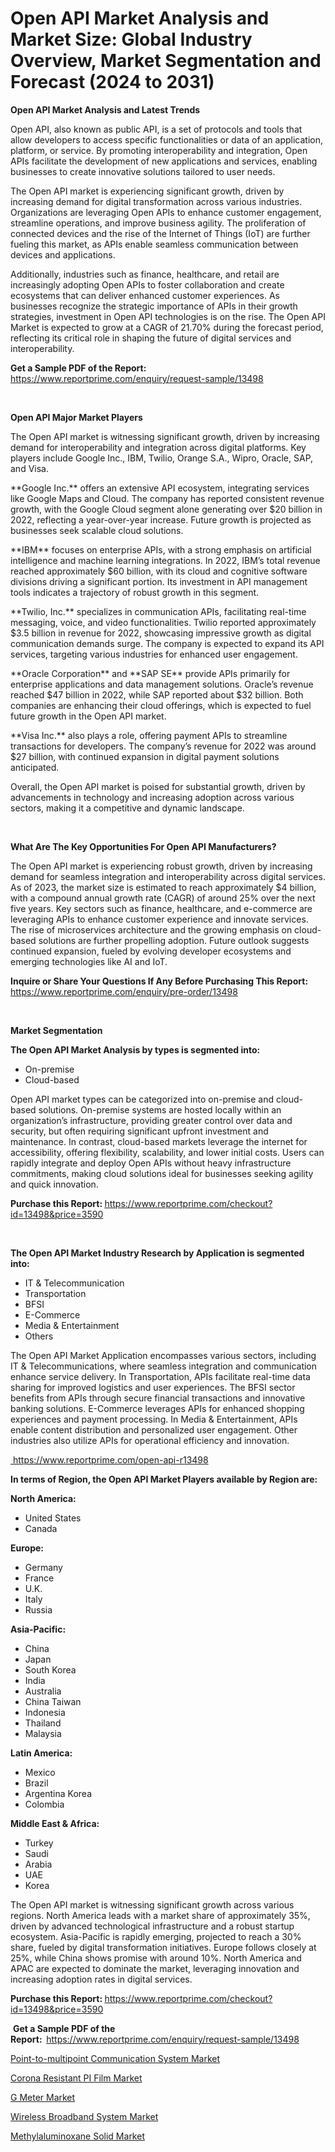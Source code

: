 <p><h1>Open API Market Analysis and Market Size: Global Industry Overview, Market Segmentation and Forecast (2024 to 2031)</h1></p><p><strong>Open API Market Analysis and Latest Trends</strong></p>
<p><p>Open API, also known as public API, is a set of protocols and tools that allow developers to access specific functionalities or data of an application, platform, or service. By promoting interoperability and integration, Open APIs facilitate the development of new applications and services, enabling businesses to create innovative solutions tailored to user needs.</p><p>The Open API market is experiencing significant growth, driven by increasing demand for digital transformation across various industries. Organizations are leveraging Open APIs to enhance customer engagement, streamline operations, and improve business agility. The proliferation of connected devices and the rise of the Internet of Things (IoT) are further fueling this market, as APIs enable seamless communication between devices and applications.</p><p>Additionally, industries such as finance, healthcare, and retail are increasingly adopting Open APIs to foster collaboration and create ecosystems that can deliver enhanced customer experiences. As businesses recognize the strategic importance of APIs in their growth strategies, investment in Open API technologies is on the rise. The Open API Market is expected to grow at a CAGR of 21.70% during the forecast period, reflecting its critical role in shaping the future of digital services and interoperability.</p></p>
<p><strong>Get a Sample PDF of the Report:&nbsp;</strong> <a href="https://www.reportprime.com/enquiry/request-sample/13498">https://www.reportprime.com/enquiry/request-sample/13498</a></p>
<p>&nbsp;</p>
<p><strong>Open API Major Market Players</strong></p>
<p><p>The Open API market is witnessing significant growth, driven by increasing demand for interoperability and integration across digital platforms. Key players include Google Inc., IBM, Twilio, Orange S.A., Wipro, Oracle, SAP, and Visa.</p><p>**Google Inc.** offers an extensive API ecosystem, integrating services like Google Maps and Cloud. The company has reported consistent revenue growth, with the Google Cloud segment alone generating over $20 billion in 2022, reflecting a year-over-year increase. Future growth is projected as businesses seek scalable cloud solutions.</p><p>**IBM** focuses on enterprise APIs, with a strong emphasis on artificial intelligence and machine learning integrations. In 2022, IBM’s total revenue reached approximately $60 billion, with its cloud and cognitive software divisions driving a significant portion. Its investment in API management tools indicates a trajectory of robust growth in this segment.</p><p>**Twilio, Inc.** specializes in communication APIs, facilitating real-time messaging, voice, and video functionalities. Twilio reported approximately $3.5 billion in revenue for 2022, showcasing impressive growth as digital communication demands surge. The company is expected to expand its API services, targeting various industries for enhanced user engagement.</p><p>**Oracle Corporation** and **SAP SE** provide APIs primarily for enterprise applications and data management solutions. Oracle’s revenue reached $47 billion in 2022, while SAP reported about $32 billion. Both companies are enhancing their cloud offerings, which is expected to fuel future growth in the Open API market.</p><p>**Visa Inc.** also plays a role, offering payment APIs to streamline transactions for developers. The company’s revenue for 2022 was around $27 billion, with continued expansion in digital payment solutions anticipated.</p><p>Overall, the Open API market is poised for substantial growth, driven by advancements in technology and increasing adoption across various sectors, making it a competitive and dynamic landscape.</p></p>
<p>&nbsp;</p>
<p><strong>What Are The Key Opportunities For Open API Manufacturers?</strong></p>
<p><p>The Open API market is experiencing robust growth, driven by increasing demand for seamless integration and interoperability across digital services. As of 2023, the market size is estimated to reach approximately $4 billion, with a compound annual growth rate (CAGR) of around 25% over the next five years. Key sectors such as finance, healthcare, and e-commerce are leveraging APIs to enhance customer experience and innovate services. The rise of microservices architecture and the growing emphasis on cloud-based solutions are further propelling adoption. Future outlook suggests continued expansion, fueled by evolving developer ecosystems and emerging technologies like AI and IoT.</p></p>
<p><strong>Inquire or Share Your Questions If Any Before Purchasing This Report:</strong> <a href="https://www.reportprime.com/enquiry/pre-order/13498">https://www.reportprime.com/enquiry/pre-order/13498</a></p>
<p>&nbsp;</p>
<p><strong>Market Segmentation</strong></p>
<p><strong>The Open API Market Analysis by types is segmented into:</strong></p>
<p><ul><li>On-premise</li><li>Cloud-based</li></ul></p>
<p><p>Open API market types can be categorized into on-premise and cloud-based solutions. On-premise systems are hosted locally within an organization’s infrastructure, providing greater control over data and security, but often requiring significant upfront investment and maintenance. In contrast, cloud-based markets leverage the internet for accessibility, offering flexibility, scalability, and lower initial costs. Users can rapidly integrate and deploy Open APIs without heavy infrastructure commitments, making cloud solutions ideal for businesses seeking agility and quick innovation.</p></p>
<p><strong>Purchase this Report:&nbsp;</strong><a href="https://www.reportprime.com/checkout?id=13498&price=3590">https://www.reportprime.com/checkout?id=13498&price=3590</a></p>
<p>&nbsp;</p>
<p><strong>The Open API Market Industry Research by Application is segmented into:</strong></p>
<p><ul><li>IT & Telecommunication</li><li>Transportation</li><li>BFSI</li><li>E-Commerce</li><li>Media & Entertainment</li><li>Others</li></ul></p>
<p><p>The Open API Market Application encompasses various sectors, including IT & Telecommunications, where seamless integration and communication enhance service delivery. In Transportation, APIs facilitate real-time data sharing for improved logistics and user experiences. The BFSI sector benefits from APIs through secure financial transactions and innovative banking solutions. E-Commerce leverages APIs for enhanced shopping experiences and payment processing. In Media & Entertainment, APIs enable content distribution and personalized user engagement. Other industries also utilize APIs for operational efficiency and innovation.</p></p>
<p><a href="https://www.reportprime.com/open-api-r13498">&nbsp;https://www.reportprime.com/open-api-r13498</a></p>
<p><strong>In terms of Region, the Open API Market Players available by Region are:</strong></p>
<p>
    <p> <strong> North America: </strong>
        <ul>
            <li>United States</li>
            <li>Canada</li>
        </ul>
        </p> 
    <p> <strong> Europe: </strong>
        <ul>
            <li>Germany</li>
            <li>France</li>
            <li>U.K.</li>
            <li>Italy</li>
            <li>Russia</li>
        </ul>
        </p> 
    <p> <strong> Asia-Pacific: </strong>
        <ul>
            <li>China</li>
            <li>Japan</li>
            <li>South Korea</li>
            <li>India</li>
            <li>Australia</li>
            <li>China Taiwan</li>
            <li>Indonesia</li>
            <li>Thailand</li>
            <li>Malaysia</li>
        </ul>
        </p> 
    <p> <strong> Latin America: </strong>
        <ul>
            <li>Mexico</li>
            <li>Brazil</li>
            <li>Argentina Korea</li>
            <li>Colombia</li>
        </ul>
        </p> 
    <p> <strong> Middle East & Africa: </strong>
        <ul>
            <li>Turkey</li>
            <li>Saudi</li>
            <li>Arabia</li>
            <li>UAE</li>
            <li>Korea</li>
        </ul>
    </p>
    </p>
<p><p>The Open API market is witnessing significant growth across various regions. North America leads with a market share of approximately 35%, driven by advanced technological infrastructure and a robust startup ecosystem. Asia-Pacific is rapidly emerging, projected to reach a 30% share, fueled by digital transformation initiatives. Europe follows closely at 25%, while China shows promise with around 10%. North America and APAC are expected to dominate the market, leveraging innovation and increasing adoption rates in digital services.</p></p>
<p><strong>Purchase this Report: </strong><a href="https://www.reportprime.com/checkout?id=13498&price=3590">https://www.reportprime.com/checkout?id=13498&price=3590</a></p>
<p>&nbsp;<strong>Get a Sample PDF of the Report:&nbsp;&nbsp;</strong><a href="https://www.reportprime.com/enquiry/request-sample/13498">https://www.reportprime.com/enquiry/request-sample/13498</a></p>
<p><strong></strong></p>
<p><p><a href="https://issuu.com/reportprime-2/docs/point-to-multipoint-communication-s_a0196314e3ff45">Point-to-multipoint Communication System Market</a></p><p><a href="https://medium.com/@daveblock38/the-global-market-overview-of-the-corona-resistant-pi-film-market-provides-a-unique-perspective-6adf7d9d28c6">Corona Resistant PI Film Market</a></p><p><a href="https://www.linkedin.com/pulse/market-trends-global-g-meter-forecast-analysis-2024-2031-wt5le?trackingId=p3xEX2spSB%2B5eEx2riAFOA%3D%3D">G Meter Market</a></p><p><a href="https://issuu.com/reportprime-2/docs/wireless-broadband-system-market-si_be10d22f9d0ed7">Wireless Broadband System Market</a></p><p><a href="https://medium.com/@daveblock38/the-methylaluminoxane-solid-market-prioritizes-cost-control-and-efficiency-enhancement-adc57e0a49de">Methylaluminoxane Solid Market</a></p></p>